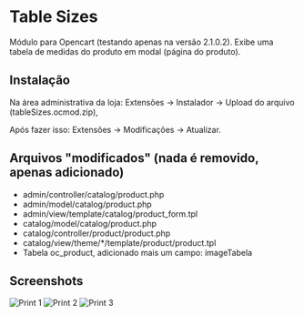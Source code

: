 # Table Sizes

Módulo para Opencart (testando apenas na versão 2.1.0.2). Exibe uma tabela de medidas do produto em modal (página do produto). 

## Instalação

Na área administrativa da loja: Extensões -> Instalador -> Upload do arquivo (tableSizes.ocmod.zip),

Após fazer isso: Extensões -> Modificações -> Atualizar.

## Arquivos "modificados" (nada é removido, apenas adicionado)

- admin/controller/catalog/product.php
- admin/model/catalog/product.php
- admin/view/template/catalog/product_form.tpl
- catalog/model/catalog/product.php
- catalog/controller/product/product.php
- catalog/view/theme/*/template/product/product.tpl
- Tabela oc_product, adicionado mais um campo: imageTabela


## Screenshots

![Print 1](http://i.imgur.com/XnoOvWD.png)
![Print 2](http://i.imgur.com/fdxtsdA.png)
![Print 3](http://i.imgur.com/LwkXMYS.png)
